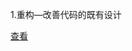 1.重构—改善代码的既有设计

[查看](https://github.com/qin8948050/read-notes/blob/main/%E9%87%8D%E6%9E%84%E2%80%94%E6%94%B9%E5%96%84%E4%BB%A3%E7%A0%81%E7%9A%84%E6%97%A2%E6%9C%89%E8%AE%BE%E8%AE%A1.png)

